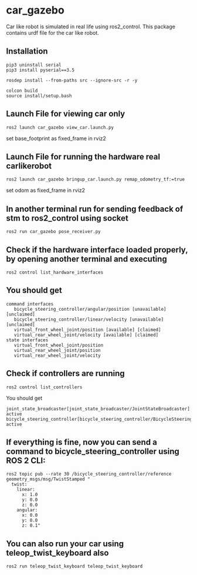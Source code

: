 # car_gazebo 
Car like robot is simulated in real life using ros2_control. This package contains urdf file for the car like robot.

## Installation
```shell
pip3 uninstall serial
pip3 install pyserial==3.5

rosdep install --from-paths src --ignore-src -r -y

colcon build
source install/setup.bash
```

## Launch File for viewing car only
```shell
ros2 launch car_gazebo view_car.launch.py
```
set base_footprint as fixed_frame in rviz2

## Launch File for running the hardware real carlikerobot
```shell
ros2 launch car_gazebo bringup_car.launch.py remap_odometry_tf:=true
```
set odom as fixed_frame in rviz2

## In another terminal run for sending feedback of stm to ros2_control using socket
```shell
ros2 run car_gazebo pose_receiver.py
```

## Check if the hardware interface loaded properly, by opening another terminal and executing

```shell
ros2 control list_hardware_interfaces
```

## You should get
```shell
command interfaces
   bicycle_steering_controller/angular/position [unavailable] [unclaimed]
   bicycle_steering_controller/linear/velocity [unavailable] [unclaimed]
   virtual_front_wheel_joint/position [available] [claimed]
   virtual_rear_wheel_joint/velocity [available] [claimed]
state interfaces
   virtual_front_wheel_joint/position
   virtual_rear_wheel_joint/position
   virtual_rear_wheel_joint/velocity
```

## Check if controllers are running
```shell
ros2 control list_controllers
```

You should get
```shell
joint_state_broadcaster[joint_state_broadcaster/JointStateBroadcaster] active
bicycle_steering_controller[bicycle_steering_controller/BicycleSteeringController] active
```

## If everything is fine, now you can send a command to bicycle_steering_controller using ROS 2 CLI:

```shell
ros2 topic pub --rate 30 /bicycle_steering_controller/reference geometry_msgs/msg/TwistStamped "
  twist:
    linear:
      x: 1.0
      y: 0.0
      z: 0.0
    angular:
      x: 0.0
      y: 0.0
      z: 0.1"
```

## You can also run your car using teleop_twist_keyboard also
```shell
ros2 run teleop_twist_keyboard teleop_twist_keyboard
```